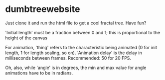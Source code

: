 # dumbtreewebsite

Just clone it and run the html file to get a cool fractal tree.
Have fun?

'Initial length' must be a fraction between 0 and 1; this is proportional to the height of the canvas

For animation, 'thing' refers to the characteristic being animated (0 for init length, 1 for length scaling, so on).
'Animation delay' is the delay in milliseconds between frames. Recommended: 50 for 20 FPS.

Oh, also, while 'angle' is in degrees, the min and max value for angle animations have to be in radians.
